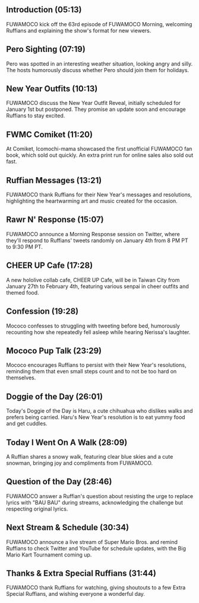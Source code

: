 ## Introduction (05:13)

FUWAMOCO kick off the 63rd episode of FUWAMOCO Morning, welcoming Ruffians and explaining the show's format for new viewers.

## Pero Sighting (07:19)

Pero was spotted in an interesting weather situation, looking angry and silly. The hosts humorously discuss whether Pero should join them for holidays.

## New Year Outfits (10:13)

FUWAMOCO discuss the New Year Outfit Reveal, initially scheduled for January 1st but postponed. They promise an update soon and encourage Ruffians to stay excited.

## FWMC Comiket (11:20)

At Comiket, Icomochi-mama showcased the first unofficial FUWAMOCO fan book, which sold out quickly. An extra print run for online sales also sold out fast.

## Ruffian Messages (13:21)

FUWAMOCO thank Ruffians for their New Year's messages and resolutions, highlighting the heartwarming art and music created for the occasion.

## Rawr N' Response (15:07)

FUWAMOCO announce a Morning Response session on Twitter, where they'll respond to Ruffians' tweets randomly on January 4th from 8 PM PT to 9:30 PM PT.

## CHEER UP Cafe (17:28)

A new hololive collab cafe, CHEER UP Cafe, will be in Taiwan City from January 27th to February 4th, featuring various senpai in cheer outfits and themed food.

## Confession (19:28)

Mococo confesses to struggling with tweeting before bed, humorously recounting how she repeatedly fell asleep while hearing Nerissa's laughter.

## Mococo Pup Talk (23:29)

Mococo encourages Ruffians to persist with their New Year's resolutions, reminding them that even small steps count and to not be too hard on themselves.

## Doggie of the Day (26:01)

Today's Doggie of the Day is Haru, a cute chihuahua who dislikes walks and prefers being carried. Haru's New Year's resolution is to eat yummy food and get cuddles.

## Today I Went On A Walk (28:09)

A Ruffian shares a snowy walk, featuring clear blue skies and a cute snowman, bringing joy and compliments from FUWAMOCO.

## Question of the Day (28:46)

FUWAMOCO answer a Ruffian's question about resisting the urge to replace lyrics with "BAU BAU" during streams, acknowledging the challenge but respecting original lyrics.

## Next Stream & Schedule (30:34)

FUWAMOCO announce a live stream of Super Mario Bros. and remind Ruffians to check Twitter and YouTube for schedule updates, with the Big Mario Kart Tournament coming up.

## Thanks & Extra Special Ruffians (31:44)

FUWAMOCO thank Ruffians for watching, giving shoutouts to a few Extra Special Ruffians, and wishing everyone a wonderful day.
